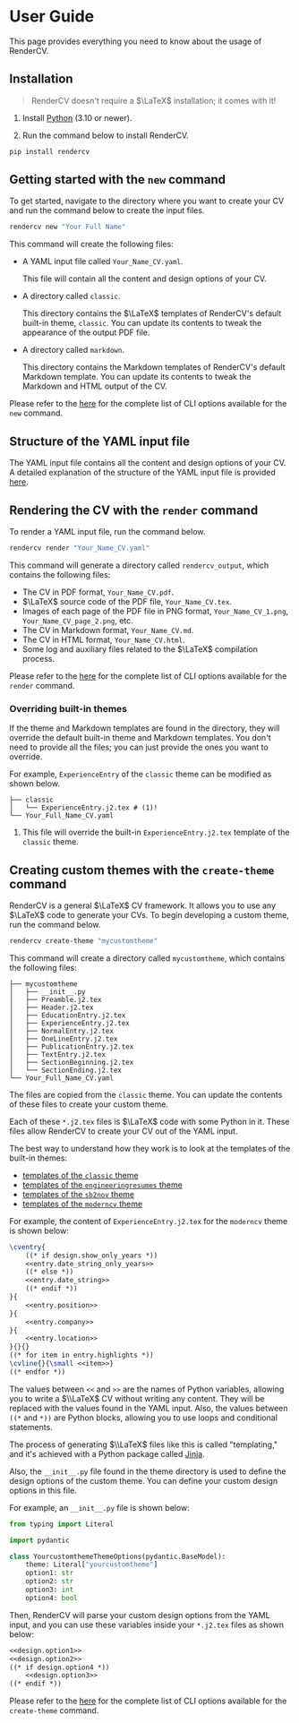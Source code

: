 # User Guide

This page provides everything you need to know about the usage of RenderCV.

## Installation

> RenderCV doesn't require a $\LaTeX$ installation; it comes with it!

1. Install [Python](https://www.python.org/downloads/) (3.10 or newer).

2. Run the command below to install RenderCV.

```bash
pip install rendercv
```

## Getting started with the `new` command

To get started, navigate to the directory where you want to create your CV and run the command below to create the input files.

```bash
rendercv new "Your Full Name"
```
This command will create the following files:

-   A YAML input file called `Your_Name_CV.yaml`.

    This file will contain all the content and design options of your CV.

-   A directory called `classic`.

    This directory contains the $\LaTeX$ templates of RenderCV's default built-in theme, `classic`. You can update its contents to tweak the appearance of the output PDF file.

-   A directory called `markdown`.

    This directory contains the Markdown templates of RenderCV's default Markdown template. You can update its contents to tweak the Markdown and HTML output of the CV.

Please refer to the [here](cli.md#options-of-the-rendercv-new-command) for the complete list of CLI options available for the `new` command.

## Structure of the YAML input file

The YAML input file contains all the content and design options of your CV. A detailed explanation of the structure of the YAML input file is provided [here](structure_of_the_yaml_input_file.md).


## Rendering the CV with the `render` command

To render a YAML input file, run the command below.

```bash
rendercv render "Your_Name_CV.yaml"
```

This command will generate a directory called `rendercv_output`, which contains the following files:

-   The CV in PDF format, `Your_Name_CV.pdf`.
-   $\LaTeX$ source code of the PDF file, `Your_Name_CV.tex`.
-   Images of each page of the PDF file in PNG format, `Your_Name_CV_1.png`, `Your_Name_CV_page_2.png`, etc.
-   The CV in Markdown format, `Your_Name_CV.md`.
-   The CV in HTML format, `Your_Name_CV.html`.
-   Some log and auxiliary files related to the $\LaTeX$ compilation process.

Please refer to the [here](cli.md#options-of-the-rendercv-render-command) for the complete list of CLI options available for the `render` command.

### Overriding built-in themes

If the theme and Markdown templates are found in the directory, they will override the default built-in theme and Markdown templates. You don't need to provide all the files; you can just provide the ones you want to override.

For example, `ExperienceEntry` of the `classic` theme can be modified as shown below.

``` { .sh .no-copy }
├── classic
│   └── ExperienceEntry.j2.tex # (1)!
└── Your_Full_Name_CV.yaml
```

1.  This file will override the built-in `ExperienceEntry.j2.tex` template of the `classic` theme.


## Creating custom themes with the `create-theme` command

RenderCV is a general $\LaTeX$ CV framework. It allows you to use any $\LaTeX$ code to generate your CVs. To begin developing a custom theme, run the command below.

```bash
rendercv create-theme "mycustomtheme"
```

This command will create a directory called `mycustomtheme`, which contains the following files:

``` { .sh .no-copy }
├── mycustomtheme
│   ├── __init__.py
│   ├── Preamble.j2.tex
│   ├── Header.j2.tex
│   ├── EducationEntry.j2.tex
│   ├── ExperienceEntry.j2.tex
│   ├── NormalEntry.j2.tex
│   ├── OneLineEntry.j2.tex
│   ├── PublicationEntry.j2.tex
│   ├── TextEntry.j2.tex
│   ├── SectionBeginning.j2.tex
│   └── SectionEnding.j2.tex
└── Your_Full_Name_CV.yaml
```

The files are copied from the `classic` theme. You can update the contents of these files to create your custom theme.

Each of these `*.j2.tex` files is $\LaTeX$ code with some Python in it. These files allow RenderCV to create your CV out of the YAML input.

The best way to understand how they work is to look at the templates of the built-in themes:

- [templates of the `classic` theme](../reference/themes/classic.md#jinja-templates)
- [templates of the `engineeringresumes` theme](../reference/themes/engineeringresumes.md#jinja-templates)
- [templates of the `sb2nov` theme](../reference/themes/sb2nov.md#jinja-templates)
- [templates of the `moderncv` theme](../reference/themes/moderncv.md#jinja-templates)

For example, the content of `ExperienceEntry.j2.tex` for the `moderncv` theme is shown below:

```latex
\cventry{
    ((* if design.show_only_years *))
    <<entry.date_string_only_years>>
    ((* else *))
    <<entry.date_string>>
    ((* endif *))
}{
    <<entry.position>>
}{
    <<entry.company>>
}{
    <<entry.location>>
}{}{}
((* for item in entry.highlights *))
\cvline{}{\small <<item>>}
((* endfor *))
```

The values between `<<` and `>>` are the names of Python variables, allowing you to write a $\\LaTeX$ CV without writing any content. They will be replaced with the values found in the YAML input. Also, the values between `((*` and `*))` are Python blocks, allowing you to use loops and conditional statements.

The process of generating $\\LaTeX$ files like this is called "templating," and it's achieved with a Python package called [Jinja](https://jinja.palletsprojects.com/en/3.1.x/).

Also, the `__init__.py` file found in the theme directory is used to define the design options of the custom theme. You can define your custom design options in this file.

For example, an `__init__.py` file is shown below:

```python
from typing import Literal

import pydantic

class YourcustomthemeThemeOptions(pydantic.BaseModel):
    theme: Literal["yourcustomtheme"]
    option1: str
    option2: str
    option3: int
    option4: bool
```

Then, RenderCV will parse your custom design options from the YAML input, and you can use these variables inside your `*.j2.tex` files as shown below:

```latex
<<design.option1>>
<<design.option2>>
((* if design.option4 *))
    <<design.option3>>
((* endif *))
```

Please refer to the [here](cli.md#options-of-the-rendercv-create-theme-command) for the complete list of CLI options available for the `create-theme` command.
